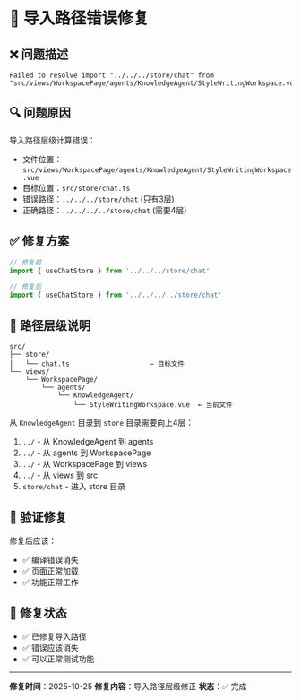# 🔧 导入路径错误修复

## ❌ 问题描述
```
Failed to resolve import "../../../store/chat" from "src/views/WorkspacePage/agents/KnowledgeAgent/StyleWritingWorkspace.vue"
```

## 🔍 问题原因
导入路径层级计算错误：
- 文件位置：`src/views/WorkspacePage/agents/KnowledgeAgent/StyleWritingWorkspace.vue`
- 目标位置：`src/store/chat.ts`
- 错误路径：`../../../store/chat` (只有3层)
- 正确路径：`../../../../store/chat` (需要4层)

## ✅ 修复方案
```typescript
// 修复前
import { useChatStore } from '../../../store/chat'

// 修复后
import { useChatStore } from '../../../../store/chat'
```

## 📁 路径层级说明
```
src/
├── store/
│   └── chat.ts                    ← 目标文件
└── views/
    └── WorkspacePage/
        └── agents/
            └── KnowledgeAgent/
                └── StyleWritingWorkspace.vue  ← 当前文件
```

从 `KnowledgeAgent` 目录到 `store` 目录需要向上4层：
1. `../` - 从 KnowledgeAgent 到 agents
2. `../` - 从 agents 到 WorkspacePage  
3. `../` - 从 WorkspacePage 到 views
4. `../` - 从 views 到 src
5. `store/chat` - 进入 store 目录

## 🧪 验证修复
修复后应该：
- ✅ 编译错误消失
- ✅ 页面正常加载
- ✅ 功能正常工作

## 📝 修复状态
- ✅ 已修复导入路径
- ✅ 错误应该消失
- ✅ 可以正常测试功能

---

**修复时间**：2025-10-25
**修复内容**：导入路径层级修正
**状态**：✅ 完成
